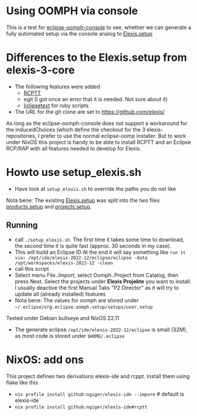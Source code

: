 # Using OOMPH via console

This is a test for [eclipse-oomph-console](https://github.com/a-langer/eclipse-oomph-console) to see, whether we can generate
a fully automated setup via the console analog to [Elexis.setup](https://github.com/elexis/elexis-3-core/blob/master/ch.elexis.sdk/Elexis.setup)

# Differences to the Elexis.setup from elexis-3-core 

* The following features were added
  * [RCPTT](https://www.eclipse.org/rcptt/)
  * egit (I got once an error that it is needed. Not sure about it)
  * [liclipsetext](https://www.liclipse.com/text/) for ruby scripts
* The URL for the git clone are set to https://github.com/elexis/


As long as the eclipse-oomph-console does not support a workaround for the inducedChoices (which define the
checkout for the 3 elexis-repositories, I prefer to use the normal eclipse-oomp installer. But to work
under NixOS this project is handy to be able to install RCPTT and an Eclipse RCP/RAP with all features
needed to develop for Elexis.
  
# Howto use setup_elexis.sh

* Have look at `setup_elexis.sh` to override the paths you do not like

Nota bene: The existing [Elexis.setup](https://github.com/elexis/elexis-3-core/blob/master/ch.elexis.sdk/Elexis.setup)
was split into the two files [products.setup](./blob/main/elexis/products.setup) and
[projects.setup](./blob/main/elexis/projects.setup).

## Running

* call `./setup_elexis.sh`. The first time it takes some time to download,
  the second time it is quite fast (approx. 30 seconds in my case).
* This will build an Eclipse ID
  At the end it will say something like `run it via: /opt/ide/elexis-2022-12/eclipse/eclipse -data /opt/workspaces/elexis-2022-12 -clean`
* call this script
* Select menu File..Import, select Oomph..Project from Catalog, then press Next.
  Select the projects under **Elexis Projekte** you want to install.
  I usually deactive the first Manual Taks "P2 Director" as it will try to update all (already installed) features
* Nota bene: The values for oomph are stored under `~/.eclipse/org.eclipse.oomph.setup/setups/user.setup`

Tested under Debian bullseye and NixOS 22.11
* The generate eclipse `/opt/ide/elexis-2022-12/eclipse` is small (32M), as most code is stored under `$HOME/.eclipse`

# NixOS: add ons

This project defines two derivations elexis-ide and rcppt. Install them using flake like this

* `nix profile install github:ngiger/elexis-ide --impure` # default is elexis-ide`
* `nix profile install github:ngiger/elexis-ide#rcptt`
